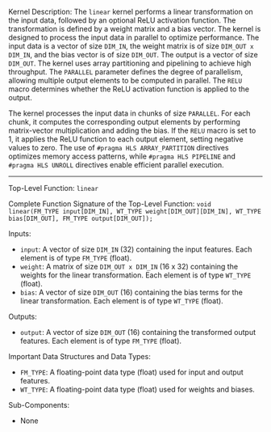 Kernel Description:
The `linear` kernel performs a linear transformation on the input data, followed by an optional ReLU activation function. The transformation is defined by a weight matrix and a bias vector. The kernel is designed to process the input data in parallel to optimize performance. The input data is a vector of size `DIM_IN`, the weight matrix is of size `DIM_OUT x DIM_IN`, and the bias vector is of size `DIM_OUT`. The output is a vector of size `DIM_OUT`. The kernel uses array partitioning and pipelining to achieve high throughput. The `PARALLEL` parameter defines the degree of parallelism, allowing multiple output elements to be computed in parallel. The `RELU` macro determines whether the ReLU activation function is applied to the output.

The kernel processes the input data in chunks of size `PARALLEL`. For each chunk, it computes the corresponding output elements by performing matrix-vector multiplication and adding the bias. If the `RELU` macro is set to 1, it applies the ReLU function to each output element, setting negative values to zero. The use of `#pragma HLS ARRAY_PARTITION` directives optimizes memory access patterns, while `#pragma HLS PIPELINE` and `#pragma HLS UNROLL` directives enable efficient parallel execution.

---

Top-Level Function: `linear`

Complete Function Signature of the Top-Level Function:
`void linear(FM_TYPE input[DIM_IN], WT_TYPE weight[DIM_OUT][DIM_IN], WT_TYPE bias[DIM_OUT], FM_TYPE output[DIM_OUT]);`

Inputs:
- `input`: A vector of size `DIM_IN` (32) containing the input features. Each element is of type `FM_TYPE` (float).
- `weight`: A matrix of size `DIM_OUT x DIM_IN` (16 x 32) containing the weights for the linear transformation. Each element is of type `WT_TYPE` (float).
- `bias`: A vector of size `DIM_OUT` (16) containing the bias terms for the linear transformation. Each element is of type `WT_TYPE` (float).

Outputs:
- `output`: A vector of size `DIM_OUT` (16) containing the transformed output features. Each element is of type `FM_TYPE` (float).

Important Data Structures and Data Types:
- `FM_TYPE`: A floating-point data type (float) used for input and output features.
- `WT_TYPE`: A floating-point data type (float) used for weights and biases.

Sub-Components:
- None